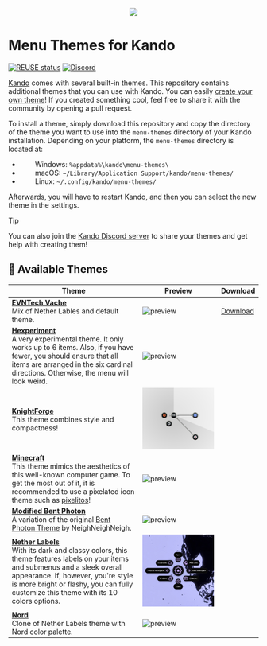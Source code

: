 <!--
SPDX-FileCopyrightText: Simon Schneegans <code@simonschneegans.de>
SPDX-License-Identifier: CC-BY-4.0
-->

<p align="center">
  <img src="banner.png" />
</p>

# Menu Themes for Kando

[![REUSE status](https://api.reuse.software/badge/github.com/kando-menu/menu-themes)](https://api.reuse.software/info/github.com/kando-menu/menu-themes)
[![Discord](https://img.shields.io/discord/1124300911574003732?logo=discord&label=Discord&color=%235865f2)](https://discord.gg/hZwbVSDkhy)

[Kando](https://github.com/kando-menu/kando) comes with several built-in themes.
This repository contains additional themes that you can use with Kando.
You can easily [create your own theme](https://kando.menu/create-menu-themes/)!
If you created something cool, feel free to share it with the community by opening a pull request.

To install a theme, simply download this repository and copy the directory of the theme you want to use into the `menu-themes` directory of your Kando installation.
Depending on your platform, the `menu-themes` directory is located at:

- <img height="14" width="26" src="https://upload.wikimedia.org/wikipedia/commons/c/c4/Windows_logo_-_2021_%28Black%29.svg" /> Windows: `%appdata%\kando\menu-themes\`
- <img height="14" width="26" src="https://cdn.simpleicons.org/apple" /> macOS: `~/Library/Application Support/kando/menu-themes/`
- <img height="14" width="26" src="https://cdn.simpleicons.org/linux/black" /> Linux: `~/.config/kando/menu-themes/`

Afterwards, you will have to restart Kando, and then you can select the new theme in the settings.

> [!TIP]
> You can also join the [Kando Discord server](https://discord.gg/hZwbVSDkhy) to share your themes and get help with creating them!

## :art: Available Themes

| Theme                                                                                                                                                                                                                                                                                    | Preview                                               |   Download                                                |
| ---------------------------------------------------------------------------------------------------------------------------------------------------------------------------------------------------------------------------------------------------------------------------------------- | ----------------------------------------------------- | ----------------------------------------------------------- |
| [**EVNTech Vache**](./themes/evntech-vache/)<br>Mix of Nether Lables and default theme.                                                                                                                                                                                                  | ![preview](./themes/evntech-vache/preview.jpg)        | [Download](https://minhaskamal.github.io/DownGit/#/home?url=https://github.com/yar2000T/menu-themes/tree/main/themes/evntech-vache)                                                          |
| [**Hexperiment**](./themes/hexperiment/)<br>A very experimental theme. It only works up to 6 items. Also, if you have fewer, you should ensure that all items are arranged in the six cardinal directions. Otherwise, the menu will look weird.                                          | ![preview](./themes/hexperiment/preview.jpg)          |
| [**KnightForge**](./themes/knight-forge/)<br>This theme combines style and compactness!                                                                                                                                                                                                  | ![preview](./themes/knight-forge/preview.jpg)         |
| [**Minecraft**](./themes/minecraft)<br>This theme mimics the aesthetics of this well-known computer game. To get the most out of it, it is recommended to use a pixelated icon theme such as [pixelitos](https://github.com/ItzSelenux/pixelitos-icon-theme)!                            | ![preview](./themes/minecraft/preview.jpg)            |
| [**Modified Bent Photon**](./themes/modified-bent-photon/)<br>A variation of the original [Bent Photon Theme](https://github.com/NeighNeighNeigh/Kando_Themes) by NeighNeighNeigh.                                                                                                       | ![preview](./themes/modified-bent-photon/preview.jpg) |
| [**Nether Labels**](./themes/nether-labels/)<br>With its dark and classy colors, this theme features labels on your items and submenus and a sleek overall appearance. If, however, you're style is more bright or flashy, you can fully customize this theme with its 10 colors options. | ![preview](./themes/nether-labels/preview.jpg)        |
| [**Nord**](./themes/nord/)<br>Clone of Nether Labels theme with Nord color palette.                                                                                                                                                                                                      | ![preview](./themes/nord/preview.jpg)                 |
